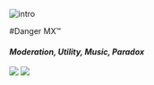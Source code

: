 
![intro](https://i.imgur.com/udzMrmr.png)

#Danger MX™
#### *Moderation, Utility, Music, Paradox*
[<img src="https://img.shields.io/badge/Support-me!-orange.svg">](https://www.patreon.com/dangerous)  [<img  src="https://discordapp.com/api/guilds/133049272517001216/widget.png?style=shield">](https://discord.gg/Tgg4kaF)


